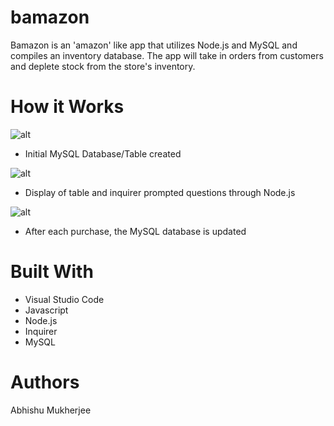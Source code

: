 # bamazon
Bamazon is an 'amazon' like app that utilizes Node.js and MySQL and compiles an inventory database. The app will take in orders from customers and deplete stock from the store's inventory.

# How it Works
![alt](https://i.imgur.com/Y6JA9tv.jpg)
* Initial MySQL Database/Table created

![alt](https://i.imgur.com/fYKer7m.jpg)
* Display of table and inquirer prompted questions through Node.js

![alt](https://i.imgur.com/tBNCJQj.jpg)
* After each purchase, the MySQL database is updated

# Built With 
* Visual Studio Code 
* Javascript
* Node.js
* Inquirer
* MySQL

# Authors 
Abhishu Mukherjee
